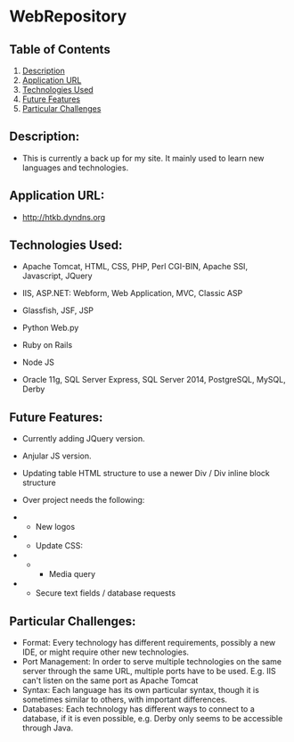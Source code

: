 # WebRepository

## Table of Contents
1.  [Description](#description)
2.  [Application URL](#appication-url)
3.  [Technologies Used](#technologies-used)
4.  [Future Features](#future-features)
5.  [Particular Challenges](#particular-challenges)

## Description:
* This is currently a back up for my site.  It mainly used to learn new languages and technologies.

## Application URL:
* http://htkb.dyndns.org

## Technologies Used:
* Apache Tomcat, HTML, CSS, PHP, Perl CGI-BIN, Apache SSI, Javascript, JQuery
* IIS, ASP.NET: Webform, Web Application, MVC, Classic ASP
* Glassfish, JSF, JSP
* Python Web.py
* Ruby on Rails
* Node JS

* Oracle 11g, SQL Server Express, SQL Server 2014, PostgreSQL, MySQL, Derby

## Future Features:
* Currently adding JQuery version.
* Anjular JS version.
* Updating table HTML structure to use a newer Div / Div inline block structure

* Over project needs the following:
* * New logos
* * Update CSS:
* * * Media query
* * Secure text fields / database requests

## Particular Challenges:
* Format: Every technology has different requirements, possibly a new IDE, or might require other new technologies.
* Port Management: In order to serve multiple technologies on the same server through the same URL, multiple ports have to be used. E.g. IIS can't listen on the same port as Apache Tomcat
* Syntax:  Each language has its own particular syntax, though it is sometimes similar to others, with important differences.
* Databases: Each technology has different ways to connect to a database, if it is even possible, e.g. Derby only seems to be accessible through Java.

